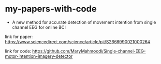 # my-papers-with-code


* A new method for accurate detection of movement intention from single channel EEG for online BCI


link for paper:
https://www.sciencedirect.com/science/article/pii/S2666990021000264


link for code:
https://github.com/MaryMahmoodi/Single-channel-EEG-motor-intention-imagery-detector


